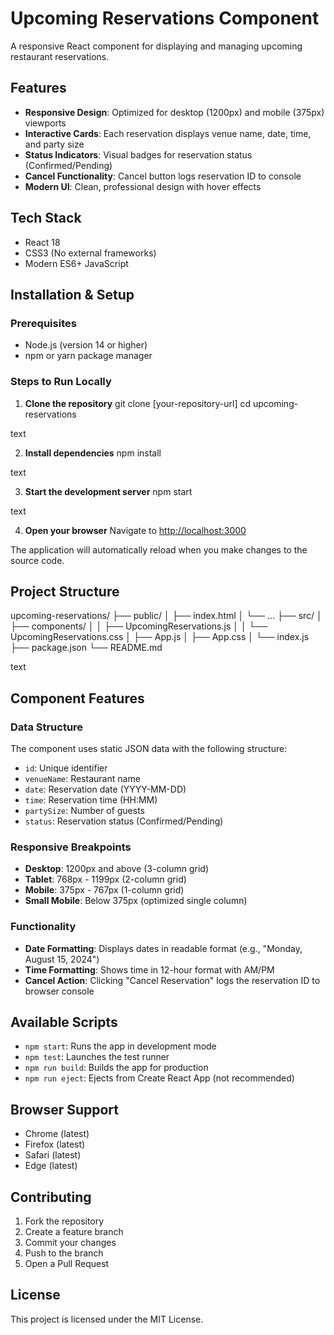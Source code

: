 # Upcoming Reservations Component

A responsive React component for displaying and managing upcoming restaurant reservations.

## Features

- **Responsive Design**: Optimized for desktop (1200px) and mobile (375px) viewports
- **Interactive Cards**: Each reservation displays venue name, date, time, and party size
- **Status Indicators**: Visual badges for reservation status (Confirmed/Pending)
- **Cancel Functionality**: Cancel button logs reservation ID to console
- **Modern UI**: Clean, professional design with hover effects

## Tech Stack

- React 18
- CSS3 (No external frameworks)
- Modern ES6+ JavaScript

## Installation & Setup

### Prerequisites
- Node.js (version 14 or higher)
- npm or yarn package manager

### Steps to Run Locally

1. **Clone the repository**
git clone [your-repository-url]
cd upcoming-reservations

text

2. **Install dependencies**
npm install

text

3. **Start the development server**
npm start

text

4. **Open your browser**
Navigate to [http://localhost:3000](http://localhost:3000)

The application will automatically reload when you make changes to the source code.

## Project Structure

upcoming-reservations/
├── public/
│ ├── index.html
│ └── ...
├── src/
│ ├── components/
│ │ ├── UpcomingReservations.js
│ │ └── UpcomingReservations.css
│ ├── App.js
│ ├── App.css
│ └── index.js
├── package.json
└── README.md

text

## Component Features

### Data Structure
The component uses static JSON data with the following structure:
- `id`: Unique identifier
- `venueName`: Restaurant name
- `date`: Reservation date (YYYY-MM-DD)
- `time`: Reservation time (HH:MM)
- `partySize`: Number of guests
- `status`: Reservation status (Confirmed/Pending)

### Responsive Breakpoints
- **Desktop**: 1200px and above (3-column grid)
- **Tablet**: 768px - 1199px (2-column grid)
- **Mobile**: 375px - 767px (1-column grid)
- **Small Mobile**: Below 375px (optimized single column)

### Functionality
- **Date Formatting**: Displays dates in readable format (e.g., "Monday, August 15, 2024")
- **Time Formatting**: Shows time in 12-hour format with AM/PM
- **Cancel Action**: Clicking "Cancel Reservation" logs the reservation ID to browser console

## Available Scripts

- `npm start`: Runs the app in development mode
- `npm test`: Launches the test runner
- `npm run build`: Builds the app for production
- `npm run eject`: Ejects from Create React App (not recommended)

## Browser Support

- Chrome (latest)
- Firefox (latest)
- Safari (latest)
- Edge (latest)

## Contributing

1. Fork the repository
2. Create a feature branch
3. Commit your changes
4. Push to the branch
5. Open a Pull Request

## License

This project is licensed under the MIT License.
